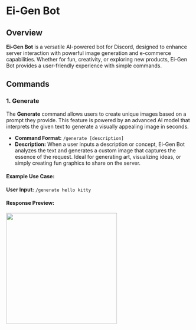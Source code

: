 <!-- Ei-Gen Bot Commands -->

<h1>Ei-Gen Bot</h1>

<h2>Overview</h2>
<p><strong>Ei-Gen Bot</strong> is a versatile AI-powered bot for Discord, designed to enhance server interaction with powerful image generation and e-commerce capabilities. Whether for fun, creativity, or exploring new products, Ei-Gen Bot provides a user-friendly experience with simple commands.</p>

<h2>Commands</h2>

<h3>1. Generate</h3>
<p>The <strong>Generate</strong> command allows users to create unique images based on a prompt they provide. This feature is powered by an advanced AI model that interprets the given text to generate a visually appealing image in seconds.</p>

<ul>
  <li>
    <strong>Command Format:</strong> <code>/generate [description]</code>
  </li>
  <li>
    <strong>Description:</strong> When a user inputs a description or concept, Ei-Gen Bot analyzes the text and generates a custom image that captures the essence of the request. Ideal for generating art, visualizing ideas, or simply creating fun graphics to share on the server.
  </li>
</ul>

<h4>Example Use Case:</h4>
<p>
  <strong>User Input:</strong> <code>/generate hello kitty</code><br>
</p>

<h4>Response Preview:</h4>
<img src="https://github.com/user-attachments/assets/55a4db8c-07d7-4f96-abe3-b0340528ee72" width="300px">
